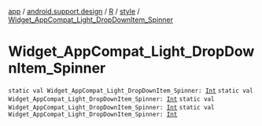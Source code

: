 [app](../../../index.md) / [android.support.design](../../index.md) / [R](../index.md) / [style](index.md) / [Widget_AppCompat_Light_DropDownItem_Spinner](.)

# Widget_AppCompat_Light_DropDownItem_Spinner

`static val Widget_AppCompat_Light_DropDownItem_Spinner: `[`Int`](https://kotlinlang.org/api/latest/jvm/stdlib/kotlin/-int/index.html)
`static val Widget_AppCompat_Light_DropDownItem_Spinner: `[`Int`](https://kotlinlang.org/api/latest/jvm/stdlib/kotlin/-int/index.html)
`static val Widget_AppCompat_Light_DropDownItem_Spinner: `[`Int`](https://kotlinlang.org/api/latest/jvm/stdlib/kotlin/-int/index.html)
`static val Widget_AppCompat_Light_DropDownItem_Spinner: `[`Int`](https://kotlinlang.org/api/latest/jvm/stdlib/kotlin/-int/index.html)